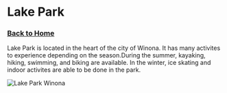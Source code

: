# Lake Park
### [Back to Home](https://colehagen15.github.io/Winona/)
Lake Park is located in the heart of the city of Winona. It has many activites to experience depending on the season.During the summer, kayaking, hiking, swimming, and biking are available. In the winter, ice skating and indoor activites are able to be done in the park. 
&nbsp;

![Lake Park Winona](https://github.com/colehagen15/Winona/blob/master/Website%20Pictures/Lake%20park.jpg)

